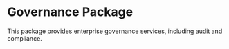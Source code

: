 # Governance Package

This package provides enterprise governance services, including audit and compliance.
